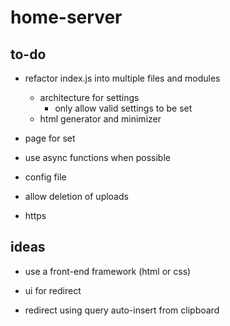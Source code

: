 # home-server

## to-do

* refactor index.js into multiple files and modules
  * architecture for settings
    * only allow valid settings to be set
  * html generator and minimizer

* page for set

* use async functions when possible

* config file

* allow deletion of uploads

* https

## ideas

* use a front-end framework (html or css)

* ui for redirect

* redirect using query auto-insert from clipboard
